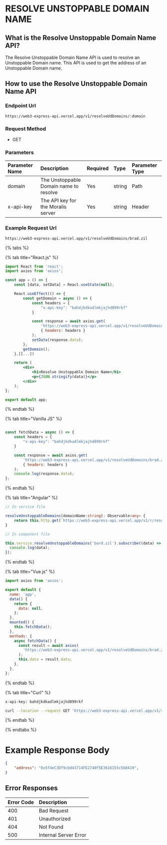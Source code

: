# RESOLVE UNSTOPPABLE DOMAIN NAME

## What is the Resolve Unstoppable Domain Name API?

The Resolve Unstoppable Domain Name API is used to resolve an Unstoppable Domain name. This API is used to get the address of an Unstoppable Domain name.

<!-- How to call the enpiont  -->

## How to use the Resolve Unstoppable Domain Name API

### Endpoint Url

```text
https://web3-express-api.vercel.app/v1/resolveUdDomains/:domain
```

### Request Method

* GET

### Parameters

| Parameter Name | Description | Required | Type | Parameter Type | 
| :--- | :--- | :--- | :--- | :--- |
| domain | The Unstoppable Domain name to resolve | Yes | string | Path |
|x-api-key| The API key for the Moralis server | Yes | string | Header |

### Example Request Url

```text
https://web3-express-api.vercel.app/v1/resolveUdDomains/brad.zil
```

{% tabs %}

{% tab title="React.js" %}

```jsx
import React from 'react';
import axios from 'axios';

const app = () => {
    const [data, setData] = React.useState(null);

    React.useEffect(() => {
        const getDomain = async () => {
            const headers = {
                "x-api-key": "bahdjkdkadlmkjajhd899rkf"
            }

            const response = await axios.get(
                'https://web3-express-api.vercel.app/v1/resolveUdDomains/brad.zil',
                { headers: headers }
            );
            setData(response.data);
        };
        getDomain();
    },[[...])

    return (
        <div>
            <h1>Resolve Unstoppable Domain Name</h1>
            <p>{JSON.stringify(data)}</p>
        </div>
    );
};

export default app;
```

{% endtab %}

{% tab title="Vanilla JS" %}

```js

const fetchData = async () => {
    const headers = {
        "x-api-key": "bahdjkdkadlmkjajhd899rkf"
    }

    const response = await axios.get(
        'https://web3-express-api.vercel.app/v1/resolveUdDomains/brad.zil',
        { headers: headers }
    );
    console.log(response.data);
};
```

{% endtab %}

{% tab title="Angular" %}

```ts
// In service file

resolveUnstoppableDomains(domainName:string): Observable<any> {
    return this.http.get(`https://web3-express-api.vercel.app/v1/r/resolveUdDomains/${address}`, headers)
}

// In component file

this.service.resolveUnstoppableDomains('bard.zil').subscribe((data) => {
  console.log(data);
});
```

{% endtab %}

{% tab title="Vue.js" %}

```js
import axios from 'axios';

export default {
  name: 'app',
  data() {
    return {
      data: null,
    };
  },
  mounted() {
    this.fetchData();
  },
  methods: {
    async fetchData() {
      const result = await axios(
        'https://web3-express-api.vercel.app/v1/resolveUdDomains/brad.zil',
      );
      this.data = result.data;
    },
  },
};
```

{% endtab %}

{% tab title="Curl" %}

```bash
x-api-key: bahdjkdkadlmkjajhd899rkf

curl --location --request GET 'https://web3-express-api.vercel.app/v1/resolveUdDomains/brad.zil' \ 
```

{% endtab %}

{% endtabs %}

# Example Response Body

```json
{
    "address": "0x5f4eC3Df9cbd43714FE2740f5E3616155c5b8419",
}
```

## Error Responses

| Error Code | Description |
| :--- | :--- |
| 400 | Bad Request |
| 401 | Unauthorized |
| 404 | Not Found |
| 500 | Internal Server Error |
